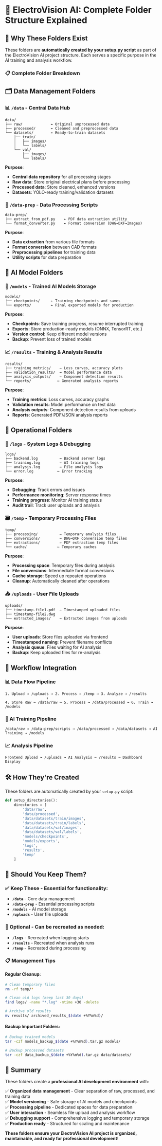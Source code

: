 # 📁 ElectroVision AI: Complete Folder Structure Explained

## 🎯 **Why These Folders Exist**

These folders are **automatically created by your setup.py script** as part of the ElectroVision AI project structure. Each serves a specific purpose in the AI training and analysis workflow.

### 📋 **Complete Folder Breakdown**

## 🗂️ **Data Management Folders**

### 📊 `/data` - **Central Data Hub**
```
data/
├── raw/             ← Original unprocessed data
├── processed/       ← Cleaned and preprocessed data  
└── datasets/        ← Ready-to-train datasets
    ├── train/
    │   ├── images/
    │   └── labels/
    └── val/
        ├── images/
        └── labels/
```

**Purpose**: 
- **Central data repository** for all processing stages
- **Raw data**: Store original electrical plans before processing
- **Processed data**: Store cleaned, enhanced versions
- **Datasets**: YOLO-ready training/validation datasets

### 📁 `/data-prep` - **Data Processing Scripts**
```
data-prep/
├── extract_from_pdf.py    ← PDF data extraction utility
└── format_converter.py    ← Format conversion (DWG→DXF→Images)
```

**Purpose**:
- **Data extraction** from various file formats
- **Format conversion** between CAD formats
- **Preprocessing pipelines** for training data
- **Utility scripts** for data preparation

## 🤖 **AI Model Folders**

### 🧠 `/models` - **Trained AI Models Storage**
```
models/
├── checkpoints/     ← Training checkpoints and saves
└── exports/         ← Final exported models for production
```

**Purpose**:
- **Checkpoints**: Save training progress, resume interrupted training
- **Exports**: Store production-ready models (ONNX, TensorRT, etc.)
- **Version control**: Keep different model versions
- **Backup**: Prevent loss of trained models

### 📈 `/results` - **Training & Analysis Results**
```
results/
├── training_metrics/    ← Loss curves, accuracy plots
├── validation_results/  ← Model performance data
├── analysis_outputs/    ← Component detection results
└── reports/            ← Generated analysis reports
```

**Purpose**:
- **Training metrics**: Loss curves, accuracy graphs
- **Validation results**: Model performance on test data
- **Analysis outputs**: Component detection results from uploads
- **Reports**: Generated PDF/JSON analysis reports

## 🔧 **Operational Folders**

### 📝 `/logs` - **System Logs & Debugging**
```
logs/
├── backend.log          ← Backend server logs
├── training.log         ← AI training logs
├── analysis.log         ← File analysis logs
└── error.log           ← Error tracking
```

**Purpose**:
- **Debugging**: Track errors and issues
- **Performance monitoring**: Server response times
- **Training progress**: Monitor AI training status
- **Audit trail**: Track user uploads and analysis

### 🗃️ `/temp` - **Temporary Processing Files**
```
temp/
├── processing/          ← Temporary analysis files
├── conversions/         ← DWG→DXF conversion temp files
├── extractions/         ← PDF extraction temp files
└── cache/              ← Temporary caches
```

**Purpose**:
- **Processing space**: Temporary files during analysis
- **File conversions**: Intermediate format conversions
- **Cache storage**: Speed up repeated operations
- **Cleanup**: Automatically cleaned after operations

### 📤 `/uploads` - **User File Uploads**
```
uploads/
├── timestamp-file1.pdf  ← Timestamped uploaded files
├── timestamp-file2.dwg
└── extracted_images/    ← Extracted images from uploads
```

**Purpose**:
- **User uploads**: Store files uploaded via frontend
- **Timestamped naming**: Prevent filename conflicts
- **Analysis queue**: Files waiting for AI analysis
- **Backup**: Keep uploaded files for re-analysis

## 🔄 **Workflow Integration**

### **📊 Data Flow Pipeline**
```
1. Upload → /uploads → 2. Process → /temp → 3. Analyze → /results
                   ↓
4. Store Raw → /data/raw → 5. Process → /data/processed → 6. Train → /models
```

### **🎯 AI Training Pipeline**
```
/data/raw → /data-prep/scripts → /data/processed → /data/datasets → AI Training → /models
```

### **📈 Analysis Pipeline**
```
Frontend Upload → /uploads → AI Analysis → /results → Dashboard Display
```

## 🛠️ **How They're Created**

These folders are automatically created by your `setup.py` script:

```python
def setup_directories():
    directories = [
        'data/raw',
        'data/processed', 
        'data/datasets/train/images',
        'data/datasets/train/labels',
        'data/datasets/val/images',
        'data/datasets/val/labels',
        'models/checkpoints',
        'models/exports',
        'logs',
        'results',
        'temp'
    ]
```

## 🎯 **Should You Keep Them?**

### ✅ **Keep These** - Essential for functionality:
- **`/data`** - Core data management
- **`/data-prep`** - Essential processing scripts
- **`/models`** - AI model storage
- **`/uploads`** - User file uploads

### 🤔 **Optional** - Can be recreated as needed:
- **`/logs`** - Recreated when logging starts
- **`/results`** - Recreated when analysis runs
- **`/temp`** - Recreated during processing

### 📋 **Management Tips**

#### **Regular Cleanup**:
```bash
# Clean temporary files
rm -rf temp/*

# Clean old logs (keep last 30 days)
find logs/ -name "*.log" -mtime +30 -delete

# Archive old results
mv results/ archived_results_$(date +%Y%m%d)/
```

#### **Backup Important Folders**:
```bash
# Backup trained models
tar -czf models_backup_$(date +%Y%m%d).tar.gz models/

# Backup processed datasets
tar -czf data_backup_$(date +%Y%m%d).tar.gz data/datasets/
```

## 🎉 **Summary**

These folders create a **professional AI development environment** with:

✅ **Organized data management** - Clear separation of raw, processed, and training data  
✅ **Model versioning** - Safe storage of AI models and checkpoints  
✅ **Processing pipeline** - Dedicated spaces for data preparation  
✅ **User interaction** - Seamless file upload and analysis workflow  
✅ **Debugging support** - Comprehensive logging and temporary storage  
✅ **Production ready** - Structured for scaling and maintenance  

**These folders ensure your ElectroVision AI project is organized, maintainable, and ready for professional development!** 
